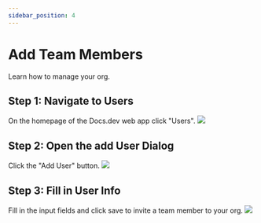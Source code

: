 ```yaml
---
sidebar_position: 4
---
```



# Add Team Members

Learn how to manage your org.

## Step 1: Navigate to Users

On the homepage of the Docs.dev web app click "Users".
![](/img/add_team_members/step_1.png)

## Step 2: Open the add User Dialog

Click the "Add User" button.
![](/img/add_team_members/step_2.png)

## Step 3: Fill in User Info

Fill in the input fields and click save to invite a team member to your org. 
![](/img/add_team_members/step_3.png)